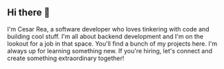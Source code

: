 ## Hi there 👋

<!--
**IsahiRea/IsahiRea** is a ✨ _special_ ✨ repository because its `README.md` (this file) appears on your GitHub profile.

Here are some ideas to get you started:

- 🔭 I’m currently working on ...
- 🌱 I’m currently learning ...
- 👯 I’m looking to collaborate on ...
- 🤔 I’m looking for help with ...
- 💬 Ask me about ...
- 📫 How to reach me: ...
- 😄 Pronouns: ...
- ⚡ Fun fact: ...
- I'm super interested in [Your Interests, e.g., APIs, databases, server-side logic]
-->
I'm Cesar Rea, a software developer who loves tinkering with code and building cool stuff. I'm all about backend development and I'm on the lookout for a job in that space. You'll find a bunch of my projects here. I'm always up for learning something new. If you're hiring, let's connect and create something extraordinary together!
